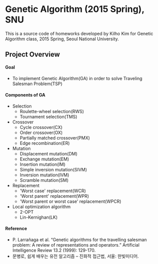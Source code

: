 Genetic Algorithm (2015 Spring), SNU
==============

This is a source code of homeworks developed by Kilho Kim for Genetic Algorithm class, 2015 Spring, Seoul National University.

Project Overview
--------------

#### Goal

- To implement Genetic Algorithm(GA) in order to solve Traveling Salesman Problem(TSP)

#### Components of GA
- Selection
  - Roulette-wheel selection(RWS)
  - Tournament selection(TMS)
- Crossover
  - Cycle crossover(CX)
  - Order crossover(OX)
  - Partially matched crossover(PMX)
  - Edge recombination(ER)
- Mutation
  - Displacement mutation(DM)
  - Exchange mutation(EM)
  - Insertion mutation(IM)
  - Simple inversion mutation(SIVM)
  - Inversion mutation(IVM)
  - Scramble mutation(SM)
- Replacement
  - 'Worst case' replacement(WCR)
  - 'Worst parent' replacement(WPR)
  - 'Worst parent or worst case' replacement(WPCR)
- Local optimization algorithm 
  - 2-OPT
  - Lin-Kernighan(LK)

#### Reference
- P. Larrañaga et al. “Genetic algorithms for the travelling salesman problem: A review of representations and operators.” Artificial Intelligence Review 13.2 (1999): 129-170.
- 문병로, 쉽게 배우는 유전 알고리즘 – 진화적 접근법, 서울: 한빛미디어.
